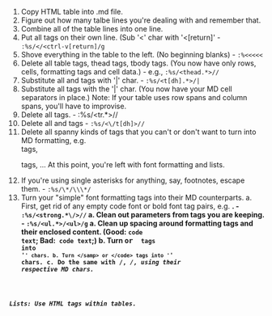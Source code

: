 1. Copy HTML table into .md file.
1. Figure out how many talbe lines you're dealing with and remember that.
1. Combine all of the table lines into one line.
1. Put all tags on their own line. (Sub '<' char with '<[return]' - `:%s/</<ctrl-v[return]/g`
1. Shove everything in the table to the left. (No beginning blanks) - `:%<<<<<`
1. Delete all table tags, thead tags, tbody tags. (You now have only rows, cells, formatting tags and cell data.) - e.g., `:%s/<thead.*>//`
1. Substitute all <th> and <td> tags with '|' char. - `:%s/<t[dh].*>/|`
1. Substitute all </tr> tags with the '|' char. (You now have your MD cell separators in place.)
    Note: If your table uses row spans and column spans, you'll have to improvise.
1. Delete all <tr> tags. - :%s/<tr.*>//
1. Delete all </th> and </td> tags - `:%s/<\/t[dh]>//`
1. Delete all spanny kinds of tags that you can't or don't want to turn into MD formatting, e.g. <div> tags, <p> tags, ...
    At this point, you're left with font formatting and lists.
1. If you're using single asterisks for anything, say, footnotes, escape them. - `:%s/\*/\\\*/`
1. Turn your "simple" font formatting tags into their MD counterparts.
    a. First, get rid of any empty code font or bold font tag pairs, e.g. <strong class="bleh"/>. - `:%s/<strong.*\/>//`
    a. Clean out parameters from tags you are keeping. - `:%s/<ul.*>/<ul>/g`
    a. Clean up spacing around formatting tags and their enclosed content. (Good: <code>code text</code>; Bad:<code> code text</code>;)
    b. Turn <samp> or <code> tags into '`' chars.
    b. Turn </samp> or </code> tags into '`' chars.
    c. Do the same with <strong>/<bold>, <em>/<i>, using their respective MD chars.

Lists: Use HTML tags within tables.
